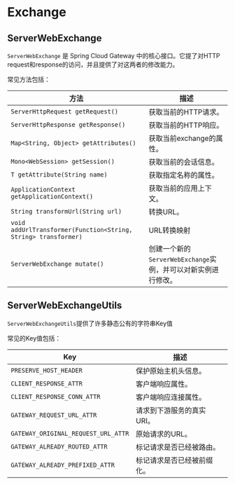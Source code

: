 # Exchange

## ServerWebExchange

`ServerWebExchange` 是 Spring Cloud Gateway 中的核心接口。它提了对HTTP request和response的访问，并且提供了对这两者的修改能力。

常见方法包括：

| 方法 | 描述 |
| ---- | ---- |
| `ServerHttpRequest getRequest()` | 获取当前的HTTP请求。 |
| `ServerHttpResponse getResponse()` | 获取当前的HTTP响应。 |
| `Map<String, Object> getAttributes()` | 获取当前exchange的属性。 |
| `Mono<WebSession> getSession()` | 获取当前的会话信息。 |
| `T getAttribute(String name)` | 获取指定名称的属性。 |
| `ApplicationContext getApplicationContext()` | 获取当前的应用上下文。 |
| `String transformUrl(String url)` | 转换URL。 |
| `void addUrlTransformer(Function<String, String> transformer)` | URL转换映射 |
| `ServerWebExchange mutate()` | 创建一个新的`ServerWebExchange`实例，并可以对新实例进行修改。 |

## ServerWebExchangeUtils

`ServerWebExchangeUtils`提供了许多静态公有的字符串Key值

常见的Key值包括：

| Key | 描述 |
| --- | ---- |
| `PRESERVE_HOST_HEADER` | 保护原始主机头信息。 |
| `CLIENT_RESPONSE_ATTR` | 客户端响应属性。 |
| `CLIENT_RESPONSE_CONN_ATTR` | 客户端响应连接属性。 |
| `GATEWAY_REQUEST_URL_ATTR` | 请求到下游服务的真实URI。 |
| `GATEWAY_ORIGINAL_REQUEST_URL_ATTR` | 原始请求的URL。 |
| `GATEWAY_ALREADY_ROUTED_ATTR` | 标记请求是否已经被路由。 |
| `GATEWAY_ALREADY_PREFIXED_ATTR` | 标记请求是否已经被前缀化。 |
